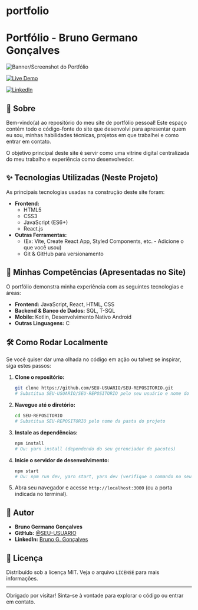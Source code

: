 # portfolio
# Portfólio - Bruno Germano Gonçalves

![Banner/Screenshot do Portfólio](link-para-sua-imagem.png) 
<!-- Substitua pelo link de um screenshot ou banner do seu site -->

[![Live Demo](https://img.shields.io/badge/Ver%20Online-Live-brightgreen)](link-para-seu-site-online.com) 
<!-- Substitua pelo link real do seu site publicado -->
[![LinkedIn](https://img.shields.io/badge/LinkedIn-Bruno%20G.%20Gonçalves-blue)](linkedin.com/in/bruno-germano-1a130a137) 
<!-- Substitua pelo link do seu perfil no LinkedIn -->

## 📍 Sobre

Bem-vindo(a) ao repositório do meu site de portfólio pessoal! Este espaço contém todo o código-fonte do site que desenvolvi para apresentar quem eu sou, minhas habilidades técnicas, projetos em que trabalhei e como entrar em contato.

O objetivo principal deste site é servir como uma vitrine digital centralizada do meu trabalho e experiência como desenvolvedor.

## ✨ Tecnologias Utilizadas (Neste Projeto)

As principais tecnologias usadas na construção deste site foram:

*   **Frontend:**
    *   HTML5
    *   CSS3
    *   JavaScript (ES6+)
    *   React.js
*   **Outras Ferramentas:**
    *   (Ex: Vite, Create React App, Styled Components, etc. - Adicione o que você usou)
    *   Git & GitHub para versionamento

## 🚀 Minhas Competências (Apresentadas no Site)

O portfólio demonstra minha experiência com as seguintes tecnologias e áreas:

*   **Frontend:** JavaScript, React, HTML, CSS
*   **Backend & Banco de Dados:** SQL, T-SQL
*   **Mobile:** Kotlin, Desenvolvimento Nativo Android
*   **Outras Linguagens:** C

## 🛠️ Como Rodar Localmente

Se você quiser dar uma olhada no código em ação ou talvez se inspirar, siga estes passos:

1.  **Clone o repositório:**
    ```bash
    git clone https://github.com/SEU-USUARIO/SEU-REPOSITORIO.git 
    # Substitua SEU-USUARIO/SEU-REPOSITORIO pelo seu usuário e nome do repo
    ```
2.  **Navegue até o diretório:**
    ```bash
    cd SEU-REPOSITORIO 
    # Substitua SEU-REPOSITORIO pelo nome da pasta do projeto
    ```
3.  **Instale as dependências:**
    ```bash
    npm install 
    # Ou: yarn install (dependendo do seu gerenciador de pacotes)
    ```
4.  **Inicie o servidor de desenvolvimento:**
    ```bash
    npm start 
    # Ou: npm run dev, yarn start, yarn dev (verifique o comando no seu package.json)
    ```
5.  Abra seu navegador e acesse `http://localhost:3000` (ou a porta indicada no terminal).

## 👤 Autor

*   **Bruno Germano Gonçalves**
*   **GitHub:** [@SEU-USUARIO](https://github.com/SEU-USUARIO) <!-- Substitua pelo seu usuário -->
*   **LinkedIn:** [Bruno G. Gonçalves](link-do-seu-linkedin) <!-- Substitua pelo link do seu perfil -->

## 📄 Licença

Distribuído sob a licença MIT. Veja o arquivo `LICENSE` para mais informações.

<!-- É uma boa prática adicionar um arquivo LICENSE.md ou LICENSE no seu repositório -->
<!-- Você pode gerar um facilmente em https://choosealicense.com/ (MIT é uma boa opção) -->

---

Obrigado por visitar! Sinta-se à vontade para explorar o código ou entrar em contato.
